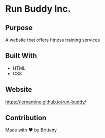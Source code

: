 # Run Buddy Inc. 

## Purpose
A website that offers fitness training services

## Built With 
* HTML
* CSS

## Website
https://lernantino.github.io/run-buddy/

## Contribution
Made with ❤️ by Brittany 
